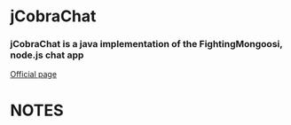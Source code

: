 jCobraChat
=============

### jCobraChat is a java implementation of the FightingMongoosi, node.js chat app ###
[Official page](https://bitbucket.org/dafightingmongoosi/cobra-chat "External Link")

# NOTES #

